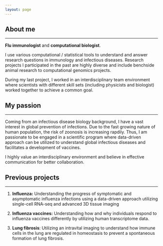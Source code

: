 ```yaml
---
layout: page 
---
```


## About me

---

 __Flu immunologist__ and __computational biologist__.  

I use various computational / statistical tools to understand and answer research questions in immunology and infectious diseases. Research projects I participated in the past are highly diverse and include benchside animal research to computational genomics projects. 

During my last project, I worked in an interdisciplinary team environment where
scientists with different skill sets (including physicists and biologist) worked together to achieve a common goal.

## My passion 

---

Coming from an infectious disease biology background, I have a vast interest in global prevention of infections. Due to the fast growing nature of human population, the risk of zoonosis is increasing rapdily. Thus, I am passionate to be engaged in a scientific program where data-driven approach can be utilized to understand global infectious diseases and facilitates a development of vaccines.

I highly value an interdisciplinary environment and believe in effective communication for better collaboration. 


## Previous projects

---

1. __Influenza:__ Understanding the progress of symptomatic and asymptomatic influenza infections using a data-driven approach utilizing single-cell RNA-seq and advanced 3D tissue imaging

2. __Influenza vaccines:__ Understanding how and why individuals respond to influenza vaccines differently by utilizing human transcriptome data. 

3. __Lung fibrosis__: Utilizing an intravital imaging to understand how immune cells in the lung are regulated in homeostasis to prevent a spontaneous formation of lung fibrosis.


